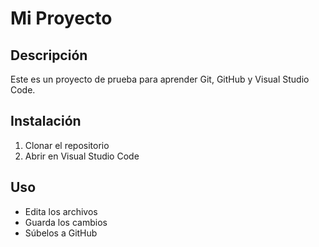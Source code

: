 # Mi Proyecto  

## Descripción  
Este es un proyecto de prueba para aprender Git, GitHub y Visual Studio Code.  

## Instalación  
1. Clonar el repositorio  
2. Abrir en Visual Studio Code  

## Uso  
- Edita los archivos  
- Guarda los cambios  
- Súbelos a GitHub  